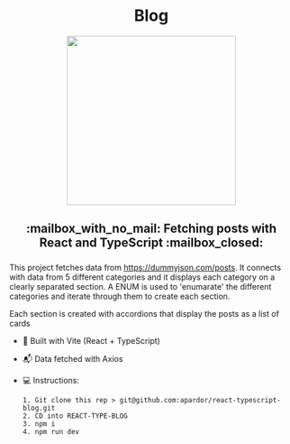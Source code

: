 <h1 align="center">
Blog
</h1>
<div align="center">
  <img src="https://media.giphy.com/media/eoIqbd2HHaKSQ/giphy.gif" width="300"/>
</div>
<h2 align="center">
  :mailbox_with_no_mail:
  Fetching posts with React and TypeScript
  :mailbox_closed:
</h2>  

### 


This project fetches data from https://dummyjson.com/posts. It connects with data from 5 different categories and it displays each category on a clearly separated section. A ENUM is used to 'enumarate' the different categories and iterate through them to create each section.

Each section is created with accordions that display the posts as a list of cards


- :construction_worker: Built with Vite (React + TypeScript)

- :mailbox_with_mail: Data fetched with Axios

- :computer:  Instructions:


      1. Git clone this rep > git@github.com:apardor/react-typescript-blog.git
      2. CD into REACT-TYPE-BLOG
      3. npm i
      4. npm run dev


